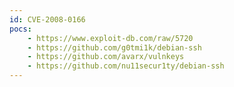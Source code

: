 ```yaml
---
id: CVE-2008-0166
pocs:
    - https://www.exploit-db.com/raw/5720
    - https://github.com/g0tmi1k/debian-ssh
    - https://github.com/avarx/vulnkeys
    - https://github.com/nu11secur1ty/debian-ssh
---
```

